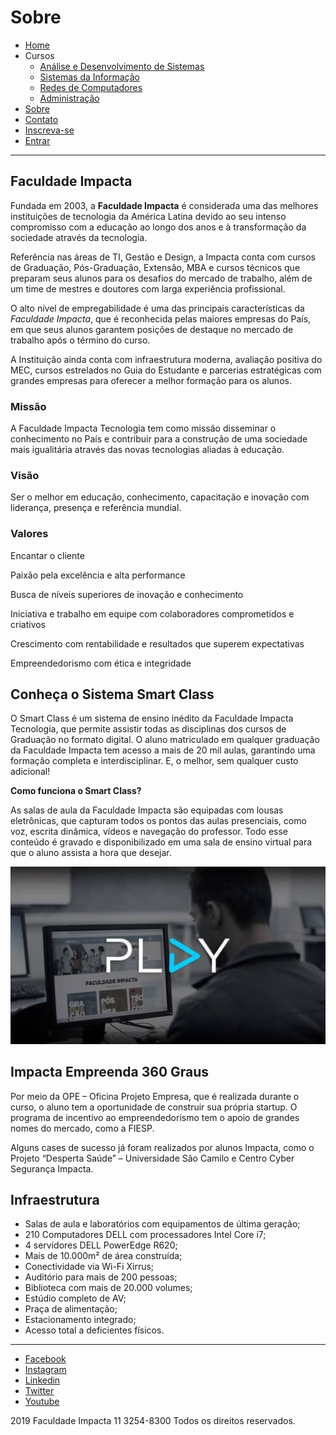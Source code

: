 # Sobre

- [Home](index.md)
 - Cursos
    - [Análise e Desenvolvimento de Sistemas](cursos/ads.md)
    - [Sistemas da Informação](cursos/si.md)
    - [Redes de Computadores](cursos/rc.md)
    - [Administração](cursos/adm.md)
 - [Sobre](sobre.md)
 - [Contato](contato.md)
 - [Inscreva-se](inscrever.md)
 - [Entrar](entrar.md)

---

## Faculdade Impacta

Fundada em 2003, a **Faculdade Impacta** é considerada uma das melhores instituições de tecnologia da América Latina devido ao seu intenso compromisso com a educação ao longo dos anos e à transformação da sociedade através da tecnologia. 

Referência nas áreas de TI, Gestão e Design, a Impacta conta com cursos de Graduação, Pós-Graduação, Extensão, MBA e cursos técnicos que preparam seus alunos para os desafios do mercado de trabalho, além de um time de mestres e doutores com larga experiência profissional.

O alto nível de empregabilidade é uma das principais características da *Faculdade Impacta*, que é reconhecida pelas maiores empresas do País, em que seus alunos garantem posições de destaque no mercado de trabalho após o término do curso.

A Instituição ainda conta com infraestrutura moderna, avaliação positiva do MEC, cursos estrelados no Guia do Estudante e parcerias estratégicas com grandes empresas para oferecer a melhor formação para os alunos.

### Missão

A Faculdade Impacta Tecnologia tem como missão disseminar o conhecimento no País e contribuir para a construção de uma sociedade mais igualitária através das novas tecnologias aliadas à educação.

### Visão

Ser o melhor em educação, conhecimento, capacitação e inovação com liderança, presença e referência mundial.

### Valores

Encantar o cliente

Paixão pela excelência e alta performance

Busca de níveis superiores de inovação e conhecimento

Iniciativa e trabalho em equipe com colaboradores comprometidos e criativos

Crescimento com rentabilidade e resultados que superem expectativas

Empreendedorismo com ética e integridade

## Conheça o Sistema Smart Class

O Smart Class é um sistema de ensino inédito da Faculdade Impacta Tecnologia, que permite assistir todas as disciplinas dos cursos de Graduação no formato digital. O aluno matriculado em qualquer graduação da Faculdade Impacta tem acesso a mais de 20 mil aulas, garantindo uma formação completa e interdisciplinar. E, o melhor, sem qualquer custo adicional!

**Como funciona o Smart Class?**

As salas de aula da Faculdade Impacta são equipadas com lousas eletrônicas, que capturam todos os pontos das aulas presenciais, como voz, escrita dinâmica, vídeos e navegação do professor. Todo esse conteúdo é gravado e disponibilizado em uma sala de ensino virtual para que o aluno assista a hora que desejar.

![play do smartclass](imagens/play-smartclass.jpg)

## Impacta Empreenda 360 Graus

Por meio da OPE – Oficina Projeto Empresa, que é realizada durante o curso, o aluno tem a oportunidade de construir sua própria startup. O programa de incentivo ao empreendedorismo tem o apoio de grandes nomes do mercado, como a FIESP.

Alguns cases de sucesso já foram realizados por alunos Impacta, como o Projeto “Desperta Saúde” – Universidade São Camilo e Centro Cyber Segurança Impacta.

## Infraestrutura

 - Salas de aula e laboratórios com equipamentos de última geração;
 - 210 Computadores DELL com processadores Intel Core i7;
 - 4 servidores DELL PowerEdge R620;
 - Mais de 10.000m² de área construída;
 - Conectividade via Wi-Fi Xirrus;
 - Auditório para mais de 200 pessoas;
 - Biblioteca com mais de 20.000 volumes;
 - Estúdio completo de AV;
 - Praça de alimentação;
 - Estacionamento integrado;
 - Acesso total a deficientes físicos.

 ---

 - [Facebook](https://www.facebook.com/FacImpacta/)
 - [Instagram](https://www.instagram.com/faculdadeimpacta/)
 - [Linkedin](https://www.linkedin.com/edu/faculdade-impacta-tecnologia-161006)
 - [Twitter](https://twitter.com/facimpacta)
 - [Youtube](https://www.youtube.com/user/GrupoImpacta)

2019 Faculdade Impacta 11 3254-8300 Todos os direitos reservados.

